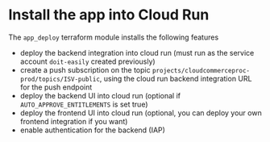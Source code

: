 # Install the app into Cloud Run

The `app_deploy` terraform module installs the following features
* deploy the backend integration into cloud run (must run as the service account `doit-easily` created previously)  
* create a push subscription on the topic `projects/cloudcommerceproc-prod/topics/ISV-public`, using the cloud run backend integration URL for the push endpoint  
* deploy the backend UI into cloud run (optional if `AUTO_APPROVE_ENTITLEMENTS` is set true)  
* deploy the frontend UI into cloud run (optional, you can deploy your own frontend integration if you want)
* enable authentication for the backend (IAP)